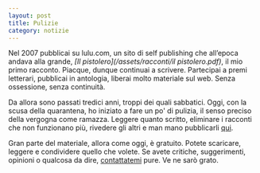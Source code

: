 ```yaml
---
layout: post
title: Pulizie
category: notizie
---
```

Nel 2007 pubblicai su lulu.com, un sito di self publishing che all’epoca andava alla grande, _[Il pistolero](/assets/racconti/il pistolero.pdf)_, il mio primo racconto. Piacque, dunque continuai a scrivere. Partecipai a premi letterari, pubblicai in antologia, liberai molto materiale sul web. Senza ossessione, senza continuità.

Da allora sono passati tredici anni, troppi dei quali sabbatici. Oggi, con la scusa della quarantena, ho iniziato a fare un po' di pulizia, il senso preciso della vergogna come ramazza. Leggere quanto scritto, eliminare i racconti che non funzionano più, rivedere gli altri e man mano pubblicarli [qui](/racconti).  

Gran parte del materiale, allora come oggi, è gratuito. Potete scaricare, leggere e condividere quello che volete. Se avete critiche, suggerimenti, opinioni o qualcosa da dire, [contattatemi](mailto:davidepicatto@gmail.com) pure. Ve ne sarò grato.
